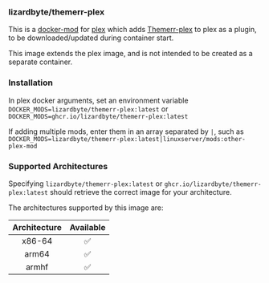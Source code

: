 ### lizardbyte/themerr-plex

This is a [docker-mod](https://linuxserver.github.io/docker-mods/) for
[plex](https://hub.docker.com/r/linuxserver/plex) which adds [Themerr-plex](https://github.com/LizardByte/Themerr-plex)
to plex as a plugin, to be downloaded/updated during container start.

This image extends the plex image, and is not intended to be created as a separate container.

### Installation

In plex docker arguments, set an environment variable `DOCKER_MODS=lizardbyte/themerr-plex:latest` or
`DOCKER_MODS=ghcr.io/lizardbyte/themerr-plex:latest`

If adding multiple mods, enter them in an array separated by `|`, such as
`DOCKER_MODS=lizardbyte/themerr-plex:latest|linuxserver/mods:other-plex-mod`

### Supported Architectures

Specifying `lizardbyte/themerr-plex:latest` or `ghcr.io/lizardbyte/themerr-plex:latest` should retrieve the correct
image for your architecture.

The architectures supported by this image are:

| Architecture | Available |
|:------------:|:---------:|
|    x86-64    |     ✅     |
|    arm64     |     ✅     |
|    armhf     |     ✅     |
